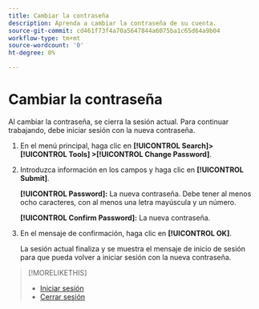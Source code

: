 ```yaml
---
title: Cambiar la contraseña
description: Aprenda a cambiar la contraseña de su cuenta.
source-git-commit: cd461f73f4a70a5647844a6075ba1c65d64a9b04
workflow-type: tm+mt
source-wordcount: '0'
ht-degree: 0%

---
```


# Cambiar la contraseña

Al cambiar la contraseña, se cierra la sesión actual. Para continuar trabajando, debe iniciar sesión con la nueva contraseña.

1. En el menú principal, haga clic en **[!UICONTROL Search]> [!UICONTROL Tools] >[!UICONTROL Change Password]**.

1. Introduzca información en los campos y haga clic en **[!UICONTROL Submit]**.

   **[!UICONTROL Password]:** La nueva contraseña. Debe tener al menos ocho caracteres, con al menos una letra mayúscula y un número.

   **[!UICONTROL Confirm Password]:** La nueva contraseña.

1. En el mensaje de confirmación, haga clic en **[!UICONTROL OK]**.

   La sesión actual finaliza y se muestra el mensaje de inicio de sesión para que pueda volver a iniciar sesión con la nueva contraseña.

>[!MORELIKETHIS]
>
>* [Iniciar sesión](/help/search-social-commerce/getting-started/log-in.md)
>* [Cerrar sesión](/help/search-social-commerce/getting-started/log-out.md)

